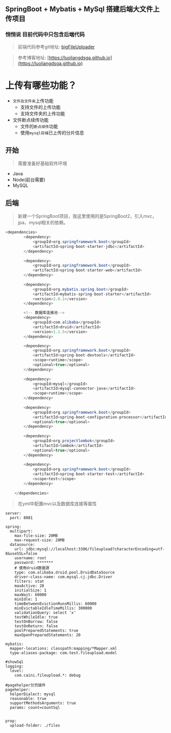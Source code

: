 

## SpringBoot + Mybatis + MySql 搭建后端大文件上传项目
### 悄悄说 目前代码中只包含后端代码  
> 前端代码参考git地址: [bigFileUploader](https://github.com/LJ906/bigFileUploader)

> 参考博客地址:  [https://luoliangdsga.github.io](https://luoliangdsga.github.io)  
# 上传有哪些功能？
* `文件及文件夹`上传功能
    * 支持文件的上传功能
    * 支持文件夹的上传功能
* 文件断点续传功能
    * 文件的`断点续传`功能
    * 使用`mysql存储`已上传的分片信息

## 开始
> 需要准备好基础软件环境
- Java 
- Node(前台需要)
- MySQL
   
## 后端
> 新建一个SpringBoot项目，我这里使用的是SpringBoot2，引入mvc，jpa，mysql相关的依赖。
```java
<dependencies>
        <dependency>
            <groupId>org.springframework.boot</groupId>
            <artifactId>spring-boot-starter-jdbc</artifactId>
        </dependency>
        
        <dependency>
            <groupId>org.springframework.boot</groupId>
            <artifactId>spring-boot-starter-web</artifactId>
        </dependency>
        
        <dependency>
            <groupId>org.mybatis.spring.boot</groupId>
            <artifactId>mybatis-spring-boot-starter</artifactId>
            <version>2.0.1</version>
        </dependency>

        <!-- 数据库连接池-->
        <dependency>
            <groupId>com.alibaba</groupId>
            <artifactId>druid</artifactId>
            <version>1.1.5</version>
        </dependency>

        <dependency>
            <groupId>org.springframework.boot</groupId>
            <artifactId>spring-boot-devtools</artifactId>
            <scope>runtime</scope>
            <optional>true</optional>
        </dependency>
        
        <dependency>
            <groupId>mysql</groupId>
            <artifactId>mysql-connector-java</artifactId>
            <scope>runtime</scope>
        </dependency>
        
        <dependency>
            <groupId>org.springframework.boot</groupId>
            <artifactId>spring-boot-configuration-processor</artifactId>
            <optional>true</optional>
        </dependency>
        
        <dependency>
            <groupId>org.projectlombok</groupId>
            <artifactId>lombok</artifactId>
            <optional>true</optional>
        </dependency>
        
        <dependency>
            <groupId>org.springframework.boot</groupId>
            <artifactId>spring-boot-starter-test</artifactId>
            <scope>test</scope>
        </dependency>
        
    </dependencies>
``` 

> 在yml中配置mvc以及数据库连接等属性
```
server:
  port: 8081

spring:
  multipart:
    max-file-size: 20MB
    max-request-size: 20MB
  datasource:
    url: jdbc:mysql://localhost:3306/fileupload?characterEncoding=utf-8&useSSL=false
    username: root
    password: *******
    # 使用druid数据源
    type: com.alibaba.druid.pool.DruidDataSource
    driver-class-name: com.mysql.cj.jdbc.Driver
    filters: stat
    maxActive: 20
    initialSize: 1
    maxWait: 60000
    minIdle: 1
    timeBetweenEvictionRunsMillis: 60000
    minEvictableIdleTimeMillis: 300000
    validationQuery: select 'x'
    testWhileIdle: true
    testOnBorrow: false
    testOnReturn: false
    poolPreparedStatements: true
    maxOpenPreparedStatements: 20

mybatis:
  mapper-locations: classpath:mapping/*Mapper.xml
  type-aliases-package: com.test.fileupload.model

#showSql
logging:
  level:
    com.caini.fileupload.*: debug

#pagehelper分页插件
pagehelper:
  helperDialect: mysql
  reasonable: true
  supportMethodsArguments: true
  params: count=countSql


prop:
  upload-folder: ./files

```



   

